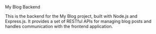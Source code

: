 My Blog Backend

This is the backend for the My Blog project, built with Node.js and Express.js.
It provides a set of RESTful APIs for managing blog posts and handles communication with the frontend application.